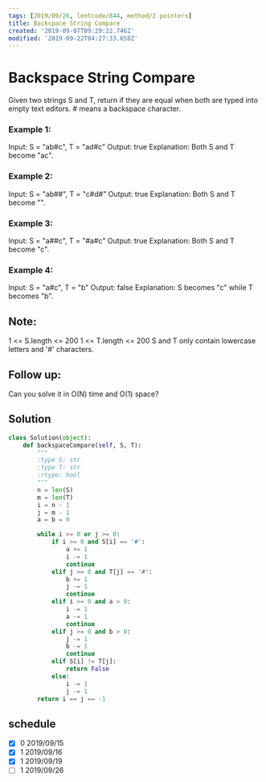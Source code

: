 ```yaml
---
tags: [2019/09/26, leetcode/844, method/2 pointers]
title: Backspace String Compare
created: '2019-09-07T09:29:22.746Z'
modified: '2019-09-22T04:27:33.658Z'
---
```


# Backspace String Compare

Given two strings S and T, return if they are equal when both are typed into empty text editors. # means a backspace character.

### Example 1:

Input: S = "ab#c", T = "ad#c"
Output: true
Explanation: Both S and T become "ac".

### Example 2:

Input: S = "ab##", T = "c#d#"
Output: true
Explanation: Both S and T become "".

### Example 3:

Input: S = "a##c", T = "#a#c"
Output: true
Explanation: Both S and T become "c".

### Example 4:

Input: S = "a#c", T = "b"
Output: false
Explanation: S becomes "c" while T becomes "b".

## Note:

1 <= S.length <= 200
1 <= T.length <= 200
S and T only contain lowercase letters and '#' characters.

## Follow up:

Can you solve it in O(N) time and O(1) space?


## Solution

```python
class Solution(object):
    def backspaceCompare(self, S, T):
        """
        :type S: str
        :type T: str
        :rtype: bool
        """
        n = len(S)
        m = len(T)
        i = n - 1
        j = m - 1
        a = b = 0

        while i >= 0 or j >= 0:
            if i >= 0 and S[i] == '#':
                a += 1
                i -= 1
                continue
            elif j >= 0 and T[j] == '#':
                b += 1
                j -= 1
                continue
            elif i >= 0 and a > 0:
                i -= 1
                a -= 1
                continue
            elif j >= 0 and b > 0:
                j -= 1
                b -= 1
                continue
            elif S[i] != T[j]:
                return False
            else:
                i -= 1
                j -= 1
        return i == j == -1
```

## schedule

* [x] 0 2019/09/15
* [x] 1 2019/09/16
* [x] 1 2019/09/19
* [ ] 1 2019/09/26
